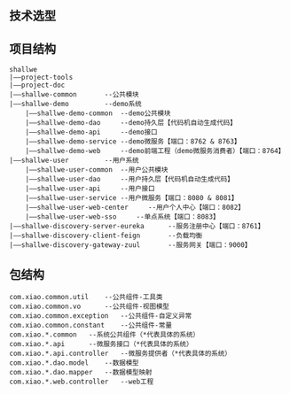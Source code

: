 ## 技术选型
    
    
## 项目结构
    shallwe	
    |——project-tools	   				
    |——project-doc	   				
    |——shallwe-common	    --公共模块   				
    |——shallwe-demo         --demo系统
        |——shallwe-demo-common  --demo公共模块
        |——shallwe-demo-dao     --demo持久层【代码机自动生成代码】
        |——shallwe-demo-api     --demo接口
        |——shallwe-demo-service --demo微服务【端口：8762 & 8763】
        |——shallwe-demo-web     --demo前端工程（demo微服务消费者）【端口：8764】
    |——shallwe-user         --用户系统
        |——shallwe-user-common  --用户公共模块
        |——shallwe-user-dao     --用户持久层【代码机自动生成代码】
        |——shallwe-user-api     --用户接口
        |——shallwe-user-service --用户微服务【端口：8080 & 8081】
        |——shallwe-user-web-center     --用户个人中心【端口：8082】
        |——shallwe-user-web-sso     --单点系统【端口：8083】
    |——shallwe-discovery-server-eureka	    --服务注册中心【端口：8761】
    |——shallwe-discovery-client-feign	    --负载均衡	
    |——shallwe-discovery-gateway-zuul	    --服务网关【端口：9000】
    
## 包结构 
    com.xiao.common.util    --公共组件-工具类
    com.xiao.common.vo      --公共组件-视图模型
    com.xiao.common.exception   --公共组件-自定义异常
    com.xiao.common.constant    --公共组件-常量
    com.xiao.*.common   --系统公共组件（*代表具体的系统）
    com.xiao.*.api      --微服务接口（*代表具体的系统）
    com.xiao.*.api.controller   --微服务提供者（*代表具体的系统）
    com.xiao.*.dao.model    --数据模型
    com.xiao.*.dao.mapper   --数据模型映射
    com.xiao.*.web.controller   --web工程
    
        